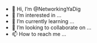 - 👋 Hi, I’m @NetworkingYaDig
- 👀 I’m interested in ...
- 🌱 I’m currently learning ...
- 💞️ I’m looking to collaborate on ...
- 📫 How to reach me ...

<!---
NetworkingYaDig/NetworkingYaDig is a ✨ special ✨ repository because its `README.md` (this file) appears on your GitHub profile.
You can click the Preview link to take a look at your changes.
--->
